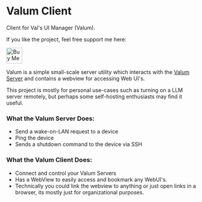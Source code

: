 # Valum Client

Client for Val's UI Manager (Valum).

If you like the project, feel free support me here:

<a href='https://ko-fi.com/W7W7X8T7W' target='_blank'><img height='42' style='border:0px;height:42px;' src='https://storage.ko-fi.com/cdn/kofi6.png?v=6' border='0' alt='Buy Me a Coffee at ko-fi.com' /></a>

Valum is a simple small-scale server utility which interacts with the [Valum Server](https://github.com/Vali-98/Valum-Server) and contains a webview for accessing Web UI's.

This project is mostly for personal use-cases such as turning on a LLM server remotely, but perhaps some self-hosting enthusiasts may find it useful.

### What the Valum Server Does:

-   Send a wake-on-LAN request to a device
-   Ping the device
-   Sends a shutdown command to the device via SSH

### What the Valum Client Does:

-   Connect and control your Valum Servers
-   Has a WebView to easily access and bookmark any WebUI's.
-   Technically you could link the webview to anything or just open links in a browser, its mostly just for organizational purposes.

